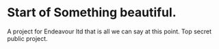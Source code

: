 # Start of Something beautiful.

A project for Endeavour ltd that is all we can say at this point. Top secret public project.
